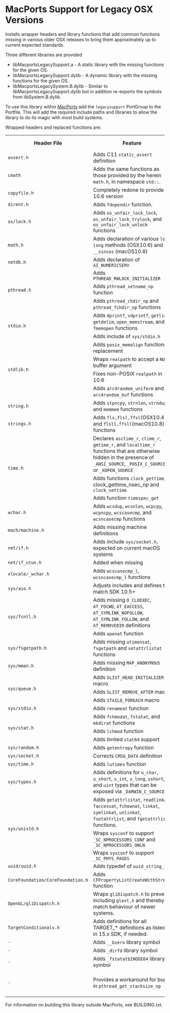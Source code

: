 # MacPorts Support for Legacy OSX Versions

Installs wrapper headers and library functions that add common
functions missing in various older OSX releases to bring them
approximately up to current expected standards.

Three different libraries are provided

 - libMacportsLegacySupport.a      - A static library with the missing functions for the given OS.
 - libMacportsLegacySupport.dylib  - A dynamic library with the missing functions for the given OS.
 - libMacportsLegacySystem.B.dylib - Similar to libMacportsLegacySupport.dylib but in addition re-exports the symbols from libSystem.B.dylib.

To use this library within [MacPorts](https://github.com/macports)
add the `legacysupport` PortGroup to the Portfile. This will add the
required include paths and libraries to allow the library to do its
magic with most build systems.

Wrapped headers and replaced functions are:

<table>
  <tr>
    <th>Header File</th>
    <th>Feature</th>
    <th>Max Version Needing Feature</th>
  </tr>
  <tr>
    <td><code>assert.h</code></td>
    <td>Adds C11 <code>static_assert</code> definition</td>
    <td>OSX10.10</td>
  </tr>
  <tr>
    <td><code>cmath</code></td>
    <td>Adds the same functions as those provided by the herein <code>math.h</code>,
        in namespace <code>std::</code>.</td>
    <td>see <code>math.h</code></td>
  </tr>
  <tr>
    <td><code>copyfile.h</code></td>
    <td>Completely redone to provide 10.6 version</td>
    <td>OSX10.5</td>
  </tr>
  <tr>
    <td><code>dirent.h</code></td>
    <td>Adds <code>fdopendir</code> function.
    <td>OSX10.9</td>
  </tr>
  <tr>
    <td><code>os/lock.h</code></td>
    <td>Adds <code>os_unfair_lock_lock</code>, <code>os_unfair_lock_trylock</code>, and <code>os_unfair_lock_unlock</code> functions</td>
    <td>OSX10.11</td>
  </tr>
  <tr>
    <td><code>math.h</code></td>
    <td>Adds declaration of various <code>long long</code> methods (OSX10.6) and <code>__sincos</code> (macOS10.8)</td>
    <td>OSX10.6(8), GCC 8</td>
  </tr>
  <tr>
    <td><code>netdb.h</code></td>
    <td>Adds declaration of <code>AI_NUMERICSERV</code></td>
    <td>OSX10.5</td>
  </tr>
  <tr>
    <td rowspan="3"><code>pthread.h</code></td>
    <td>Adds <code>PTHREAD_RWLOCK_INITIALIZER</code></td>
    <td>OSX10.4</td>
  </tr>
  <tr>
    <td>Adds <code>pthread_setname_np</code> function</td>
    <td>OSX10.5</td>
  </tr>
  <tr>
    <td>Adds <code>pthread_chdir_np</code> and <code>pthread_fchdir_np</code> functions</td>
    <td>OSX10.11</td>
  </tr>
  <tr>
    <td rowspan="2"><code>stdio.h</code></td>
    <td>Adds <code>dprintf</code>, <code>vdprintf</code>, <code>getline</code>, <code>getdelim</code>,
        <code>open_memstream</code>, and <code>fmemopen</code> functions</td>
    <td>OSX10.6, OSX10.12 (open_memstream)</td>
  </tr>
  <tr>
    <td>Adds include of <code>sys/stdio.h</code></td>
    <td>OSX10.9</td>
  </tr>
  <tr>
    <td rowspan="4"><code>stdlib.h</code></td>
    <td>Adds <code>posix_memalign</code> functional replacement</td>
    <td>OSX10.5</td>
  </tr>
  <tr>
    <td>Wraps <code>realpath</code> to accept a <code>NULL</code> buffer argument</td>
    <td>OSX10.5</td>
  </tr>
  <tr>
    <td>Fixes non-POSIX <code>realpath</code> in 10.6</td>
    <td>OSX10.6</td>
  </tr>
  <tr>
    <td>Adds <code>arc4random_uniform</code> and <code>arc4random_buf</code> functions</td>
    <td>OSX10.6</td>
  </tr>
  <tr>
    <td><code>string.h</code></td>
    <td>Adds <code>stpncpy</code>, <code>strnlen</code>, <code>strndup</code> and <code>memmem</code> functions</td>
    <td>OSX10.6</td>
  </tr>
  <tr>
    <td><code>strings.h</code></td>
    <td>Adds <code>fls,flsl,ffsl</code>(OSX10.4) and <code>flsll,ffsll</code>(macOS10.8) functions</td>
    <td>OSX10.4(8)</td>
  </tr>
  <tr>
    <td rowspan="3"><code>time.h</code></td>
    <td>Declares <code>asctime_r</code>, <code>ctime_r</code>, <code>gmtime_r</code>, and <code>localtime_r</code> functions that are otherwise hidden in the presence of <code>_ANSI_SOURCE</code>, <code>_POSIX_C_SOURCE</code>, or <code>_XOPEN_SOURCE</code></td>
    <td>OSX10.4</td>
  </tr>
  <tr>
    <td>Adds functions <code>clock_gettime</code>, clock_gettime_nsec_np</code> and <code>clock_settime</code></td>
    <td>OSX10.11</td>
  </tr>
  <tr>
    <td>Adds function <code>timespec_get</code></td>
    <td>OSX10.14</td>
  </tr>
  <tr>
    <td><code>wchar.h</code></td>
    <td>Adds <code>wcsdup</code>, <code>wcsnlen</code>, <code>wcpcpy</code>,
        <code>wcpncpy</code>, <code>wcscasecmp</code>, and <code>wcsncasecmp</code>
        functions</td>
    <td>OSX10.6</td>
  </tr>
  <tr>
    <td><code>mach/machine.h</code></td>
    <td>Adds missing machine definitions</td>
    <td>OSX10.13</td>
  </tr>
  <tr>
    <td><code>net/if.h</code></td>
    <td>Adds include <code>sys/socket.h</code>, expected on current macOS systems</td>
    <td>OSX10.8</td>
  </tr>
  <tr>
    <td><code>net/if_utun.h</code></td>
    <td>Added when missing</td>
    <td>OSX10.5</td>
  </tr>
  <tr>
    <td><code>xlocale/_wchar.h</code></td>
    <td>Adds <code>wcscasecmp_l</code>, <code>wcsncasecmp_l</code> functions</td>
    <td>OSX10.6</td>
  </tr>
  <tr>
    <td><code>sys/aio.h</code></td>
    <td>Adjusts includes and defines to match SDK 10.5+</td>
    <td>OSX10.4</td>
  </tr>
  <tr>
    <td rowspan="2"><code>sys/fcntl.h</code></td>
    <td>Adds missing <code>O_CLOEXEC</code>, <code>AT_FDCWD</code>, <code>AT_EACCESS</code>,
        <code>AT_SYMLINK_NOFOLLOW</code>, <code>AT_SYMLINK_FOLLOW</code>, and
        <code>AT_REMOVEDIR</code> definitions</td>
    <td>as required (?)</td>
  </tr>
  <tr>
    <td>Adds <code>openat</code> function</td>
    <td>OSX10.9</td>
  </tr>
  <tr>
    <td><code>sys/fsgetpath.h</code></td>
    <td>Adds missing <code>utimensat</code>, <code>fsgetpath</code> and <code>setattrlistat</code> functions</td>
    <td>OSX10.12</td>
  </tr>
  <tr>
    <td><code>sys/mman.h</code></td>
    <td>Adds missing <code>MAP_ANONYMOUS</code> definition</td>
    <td>OSX10.10</td>
  </tr>
  <tr>
    <td rowspan="3"><code>sys/queue.h</code></td>
    <td>Adds <code>SLIST_HEAD_INITIALIZER</code> macro</td>
    <td>OSX10.4</td>
  </tr>
  <tr>
    <td>Adds <code>SLIST_REMOVE_AFTER</code> macro</td>
    <td>OSX10.6</td>
  </tr>
  <tr>
    <td>Adds <code>STAILQ_FOREACH</code> macro</td>
    <td>OSX10.4</td>
  </tr>
  <tr>
    <td><code>sys/stdio.h</code></td>
    <td>Adds <code>renameat</code> function</td>
    <td>OSX10.9</td>
  </tr>
  <tr>
    <td rowspan="3"><code>sys/stat.h</code></td>
    <td>Adds <code>fchmodat</code>, <code>fstatat</code>,
        and <code>mkdirat</code> functions</td>
    <td>OSX10.9</td>
  </tr>
  <tr>
    <td>Adds <code>lchmod</code> function</td>
    <td>OSX10.4</td>
  </tr>
  <tr>
    <td>Adds limited <code>stat64</code> support</td>
    <td>OSX10.4</td>
  </tr>
  <tr>
    <td><code>sys/random.h</code></td>
    <td>Adds <code>getentropy</code> function</td>
    <td>OSX10.11</td>
  </tr>
  <tr>
    <td><code>sys/socket.h</code></td>
    <td>Corrects <code>CMSG_DATA</code> definition</td>
    <td>OSX10.5</td>
  </tr>
  <tr>
    <td><code>sys/time.h</code></td>
    <td>Adds <code>lutimes</code> function</td>
    <td>OSX10.4</td>
  </tr>
  <tr>
    <td><code>sys/types.h</code></td>
    <td>Adds definitions for <code>u_char</code>, <code>u_short</code>, <code>u_int</code>, <code>u_long</code>, <code>ushort</code>, and <code>uint</code> types that can be exposed via <code>_DARWIN_C_SOURCE</code></td>
    <td>OSX10.4</td>
  </tr>
  <tr>
    <td rowspan="3"><code>sys/unistd.h</code></td>
    <td>Adds <code>getattrlistat</code>, <code>readlinkat</code>, <code>faccessat</code>,
        <code>fchownat</code>, <code>linkat</code>, <code>symlinkat</code>,
        <code>unlinkat</code>,
        <code>fsetattrlist</code>, and <code>fgetattrlist</code> functions.</td>
    <td>OSX10.9</td>
  </tr>
  <tr>
    <td>Wraps <code>sysconf</code> to support <code>_SC_NPROCESSORS_CONF</code> and
        <code>_SC_NPROCESSORS_ONLN</code></td>
    <td>OSX10.4</td>
  </tr>
  <tr>
    <td>Wraps <code>sysconf</code> to support <code>_SC_PHYS_PAGES</code></td>
    <td>OSX10.10</td>
  </tr>
  <tr>
    <td><code>uuid/uuid.h</code></td>
    <td>Adds typedef of <code>uuid_string_t</code></td>
    <td>OSX10.5</td>
  </tr>
  <tr>
    <td><code>CoreFoundation/CoreFoundation.h</code></td>
    <td>Adds <code>CFPropertyListCreateWithStream</code> function</td>
    <td>OSX10.5</td>
  </tr>
  <tr>
    <td><code>OpenGL/gliDispatch.h</code></td>
    <td>Wraps <code>gliDispatch.h</code> to prevent including
        <code>glext.h</code> and thereby match behaviour of newer systems.</td>
    <td>OSX10.6</td>
  </tr>
  <tr>
    <td><code>TargetConditionals.h</code></td>
    <td>Adds definitions for all TARGET_* definitions as listed in 15.x SDK, if needed.</td>
    <td>???</td>
  </tr>
  <tr>
    <td><code>-</code></td>
    <td>Adds <code>__bzero</code> library symbol</td>
    <td>OSX10.5</td>
  </tr>
  <tr>
    <td><code>-</code></td>
    <td>Adds <code>_dirfd</code> library symbol</td>
    <td>OSX10.7</td>
  </tr>
  <tr>
    <td><code>-</code></td>
    <td>Adds <code>_fstatat$INODE64</code> library symbol</td>
    <td>OSX10.9</td>
  </tr>
  <tr>
    <td><code>-</code></td>
    <td>Provides a workaround for bug in <code>pthread_get_stacksize_np</code></td>
    <td>OSX10.4, OSX10.5, OSX10.9, OSX10.10</td>
  </tr>
</table>

For information on building this library outside MacPorts, see BUILDING.txt.
